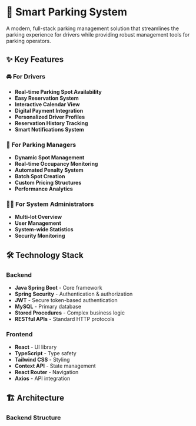 # 🚗 Smart Parking System

A modern, full-stack parking management solution that streamlines the parking experience for drivers while providing robust management tools for parking operators.

## ✨ Key Features

### 🚘 For Drivers

- **Real-time Parking Spot Availability**
- **Easy Reservation System**
- **Interactive Calendar View**
- **Digital Payment Integration**
- **Personalized Driver Profiles**
- **Reservation History Tracking**
- **Smart Notifications System**

### 🏢 For Parking Managers

- **Dynamic Spot Management**
- **Real-time Occupancy Monitoring**
- **Automated Penalty System**
- **Batch Spot Creation**
- **Custom Pricing Structures**
- **Performance Analytics**

### 👨‍💼 For System Administrators

- **Multi-lot Overview**
- **User Management**
- **System-wide Statistics**
- **Security Monitoring**

## 🛠 Technology Stack

### Backend

- **Java Spring Boot** - Core framework
- **Spring Security** - Authentication & authorization
- **JWT** - Secure token-based authentication
- **MySQL** - Primary database
- **Stored Procedures** - Complex business logic
- **RESTful APIs** - Standard HTTP protocols

### Frontend

- **React** - UI library
- **TypeScript** - Type safety
- **Tailwind CSS** - Styling
- **Context API** - State management
- **React Router** - Navigation
- **Axios** - API integration

## 🏗 Architecture

### Backend Structure
